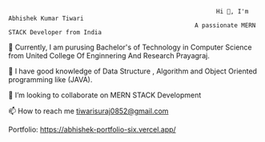                                                              Hi 👋, I'm Abhishek Kumar Tiwari
                                                        A passionate MERN STACK Developer from India
🏫 Currently, I am purusing Bachelor's of Technology in Computer Science from United College Of Enginnering And Research Prayagraj.

📖 I have good knowledge of Data Structure , Algorithm and Object Oriented programming like (JAVA).

👯 I’m looking to collaborate on MERN STACK Development

📫 How to reach me tiwarisuraj0852@gmail.com

Portfolio: https://abhishek-portfolio-six.vercel.app/
